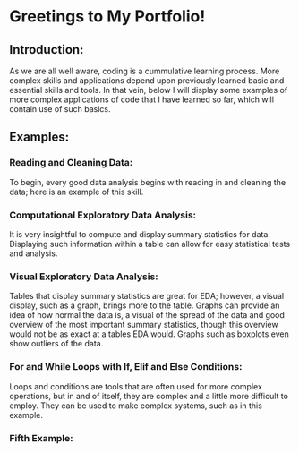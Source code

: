 # Greetings to My Portfolio!

## Introduction:

As we are all well aware, coding is a cummulative learning process. More complex skills and applications depend upon previously learned basic and essential skills and tools. In that vein, below I will display some examples of more complex applications of code that I have learned so far, which will contain use of such basics.

## Examples:

### Reading and Cleaning Data:

To begin, every good data analysis begins with reading in and cleaning the data; here is an example of this skill.

### Computational Exploratory Data Analysis:

It is very insightful to compute and display summary statistics for data. Displaying such information within a table can allow for easy statistical tests and analysis.

### Visual Exploratory Data Analysis:

Tables that display summary statistics are great for EDA; however, a visual display, such as a graph, brings more to the table. Graphs can provide an idea of how normal the data is, a visual of the spread of the data and good overview of the most important summary statistics, though this overview would not be as exact at a tables EDA would. Graphs such as boxplots even show outliers of the data. 

### For and While Loops with If, Elif and Else Conditions:

Loops and conditions are tools that are often used for more complex operations, but in and of itself, they are complex and a little more difficult to employ. They can be used to make complex systems, such as in this example.

### Fifth Example:
